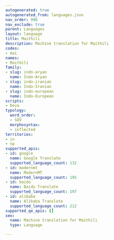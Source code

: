```yaml
---
autogenerated: true
autogenerated_from: languages.json
nav_order: 996
nav_exclude: true
parent: Languages
layout: language
title: Maithili
description: Machine translation for Maithili
codes:
- mai
names:
- Maithili
family:
- slug: indo-aryan
  name: Indo-Aryan
- slug: indo-iranian
  name: Indo-Iranian
- slug: indo-european
  name: Indo-European
scripts:
- Deva
typology:
  word_order:
  - SOV
  morphosyntax:
  - inflected
territories:
- in
- np
supported_apis:
- id: google
  name: Google Translate
  supported_language_count: 132
- id: modernmt
  name: ModernMT
  supported_language_count: 195
- id: baidu
  name: Baidu Translate
  supported_language_count: 197
- id: alibaba
  name: Alibaba Translate
  supported_language_count: 212
supported_qe_apis: []
seo:
  name: Machine translation for Maithili
  type: Language

---
```


